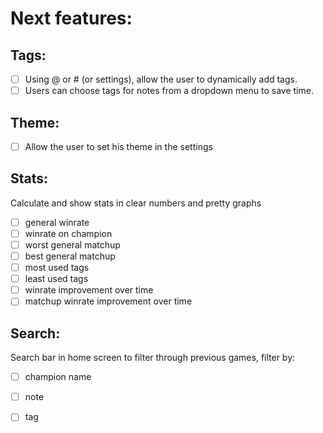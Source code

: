 # Next features:


## Tags:
- [ ] Using @ or # (or settings), allow the user to dynamically add tags.
- [ ] Users can choose tags for notes from a dropdown menu to save time.

## Theme:
- [ ] Allow the user to set his theme in the settings

## Stats:
Calculate and show stats in clear numbers and pretty graphs
- [ ] general winrate
- [ ] winrate on champion
- [ ] worst general matchup
- [ ] best general matchup
- [ ] most used tags
- [ ] least used tags
- [ ] winrate improvement over time
- [ ] matchup winrate improvement over time

## Search:
Search bar in home screen to filter through previous games, filter by:
- [ ] champion name
- [ ] note
- [ ] tag


